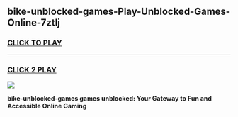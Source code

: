 
## bike-unblocked-games-Play-Unblocked-Games-Online-7ztlj
<h3>
<a href="https://premium76.site?title=bike-unblocked-games&ref=25A">CLICK TO PLAY</a></h3>
<hr>

<h3>
<a href="https://premium76.site?title=bike-unblocked-games&ref=25A">CLICK 2 PLAY</a>
  
</h3>

<a href="https://premium76.site?title=bike-unblocked-games&ref=25A"><img src="https://clearcache.store/games.png"></a>


**bike-unblocked-games games unblocked: Your Gateway to Fun and Accessible Online Gaming**
